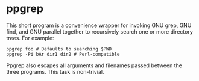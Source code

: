 ppgrep
======

This short program is a convenience wrapper for invoking GNU grep, GNU
find, and GNU parallel together to recursively search one or more
directory trees.  For example:

    ppgrep foo # Defaults to searching $PWD
    ppgrep -Pi bAr dir1 dir2 # Perl-compatible

Ppgrep also escapes all arguments and filenames passed between the
three programs.  This task is non-trivial.
